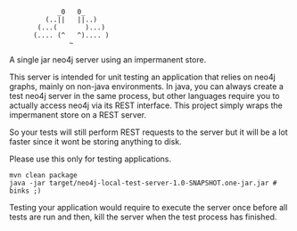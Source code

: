 ```text
            _0   0_
         (..||   ||..)
       (...(       )...)
      (.... (^   ^).... )
               ~ 
```

A single jar neo4j server using an impermanent store.

This server is intended for unit testing an application that relies on neo4j graphs,
mainly on non-java environments. In java, you can always create a test neo4j server
in the same process, but other languages require you to actually access neo4j via
its REST interface. This project simply wraps the impermanent store on a REST server.

So your tests will still perform REST requests to the server but it will be a lot
faster since it wont be storing anything to disk.

Please use this only for testing applications.


```shell
mvn clean package
java -jar target/neo4j-local-test-server-1.0-SNAPSHOT.one-jar.jar # binks ;)
```


Testing your application would require to execute the server once before all tests are
run and then, kill the server when the test process has finished.

